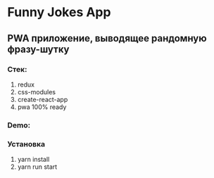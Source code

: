# Funny Jokes App

## PWA приложение, выводящее рандомную фразу-шутку

### Стек:

1. redux
2. css-modules
3. create-react-app
4. pwa 100% ready

### Demo:

### Установка

1. yarn install
2. yarn run start
